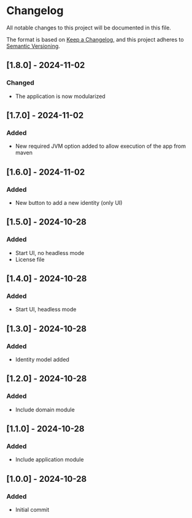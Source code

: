 # Changelog

All notable changes to this project will be documented in this file.

The format is based on [Keep a Changelog](https://keepachangelog.com/en/1.1.0/),
and this project adheres to [Semantic Versioning](https://semver.org/spec/v2.0.0.html).

## [1.8.0] - 2024-11-02

### Changed

- The application is now modularized

## [1.7.0] - 2024-11-02

### Added

- New required JVM option added to allow execution of the app from maven

## [1.6.0] - 2024-11-02

### Added

- New button to add a new identity (only UI)

## [1.5.0] - 2024-10-28

### Added

- Start UI, no headless mode
- License file

## [1.4.0] - 2024-10-28

### Added

- Start UI, headless mode

## [1.3.0] - 2024-10-28

### Added

- Identity model added

## [1.2.0] - 2024-10-28

### Added

- Include domain module

## [1.1.0] - 2024-10-28

### Added

- Include application module

## [1.0.0] - 2024-10-28

### Added

- Initial commit
